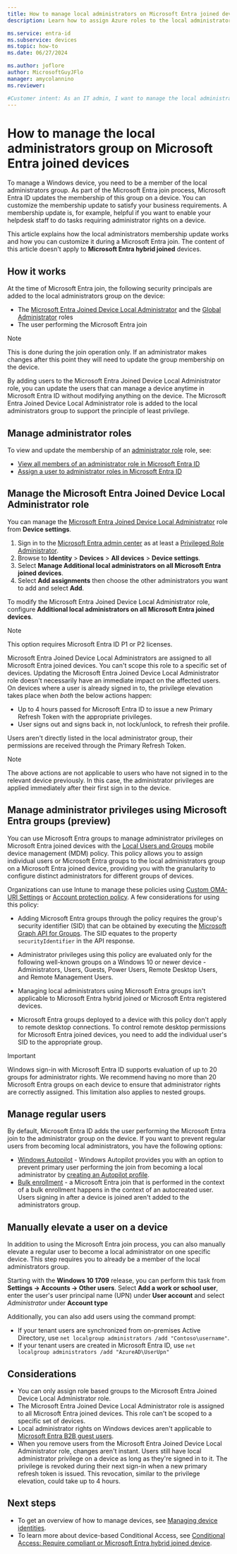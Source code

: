 ```yaml
---
title: How to manage local administrators on Microsoft Entra joined devices
description: Learn how to assign Azure roles to the local administrators group of a Windows device.

ms.service: entra-id
ms.subservice: devices
ms.topic: how-to
ms.date: 06/27/2024

ms.author: joflore
author: MicrosoftGuyJFlo
manager: amycolannino
ms.reviewer:

#Customer intent: As an IT admin, I want to manage the local administrators group assignment during a Microsoft Entra join, so that I can control who can manage Microsoft Entra joined devices
---
```

# How to manage the local administrators group on Microsoft Entra joined devices

To manage a Windows device, you need to be a member of the local administrators group. As part of the Microsoft Entra join process, Microsoft Entra ID updates the membership of this group on a device. You can customize the membership update to satisfy your business requirements. A membership update is, for example, helpful if you want to enable your helpdesk staff to do tasks requiring administrator rights on a device.

This article explains how the local administrators membership update works and how you can customize it during a Microsoft Entra join. The content of this article doesn't apply to **Microsoft Entra hybrid joined** devices.

## How it works

At the time of Microsoft Entra join, the following security principals are added to the local administrators group on the device:

- The [Microsoft Entra Joined Device Local Administrator](../role-based-access-control/permissions-reference.md#microsoft-entra-joined-device-local-administrator) and the [Global Administrator](../role-based-access-control/permissions-reference.md#global-administrator) roles
- The user performing the Microsoft Entra join

> [!NOTE]
> This is done during the join operation only. If an administrator makes changes after this point they will need to update the group membership on the device.

By adding users to the Microsoft Entra Joined Device Local Administrator role, you can update the users that can manage a device anytime in Microsoft Entra ID without modifying anything on the device. The Microsoft Entra Joined Device Local Administrator role is added to the local administrators group to support the principle of least privilege.

## Manage administrator roles

To view and update the membership of an [administrator role](../role-based-access-control/permissions-reference.md) role, see:

- [View all members of an administrator role in Microsoft Entra ID](../role-based-access-control/view-assignments.md)
- [Assign a user to administrator roles in Microsoft Entra ID](../role-based-access-control/manage-roles-portal.md)

## Manage the Microsoft Entra Joined Device Local Administrator role

You can manage the [Microsoft Entra Joined Device Local Administrator](~/identity/role-based-access-control/permissions-reference.md#microsoft-entra-joined-device-local-administrator) role from **Device settings**.

1. Sign in to the [Microsoft Entra admin center](https://entra.microsoft.com) as at least a [Privileged Role Administrator](~/identity/role-based-access-control/permissions-reference.md#privileged-role-administrator).
1. Browse to **Identity** > **Devices** > **All devices** > **Device settings**.
1. Select **Manage Additional local administrators on all Microsoft Entra joined devices**.
1. Select **Add assignments** then choose the other administrators you want to add and select **Add**.

To modify the Microsoft Entra Joined Device Local Administrator role, configure **Additional local administrators on all Microsoft Entra joined devices**.

> [!NOTE]
> This option requires Microsoft Entra ID P1 or P2 licenses.

Microsoft Entra Joined Device Local Administrators are assigned to all Microsoft Entra joined devices. You can't scope this role to a specific set of devices. Updating the Microsoft Entra Joined Device Local Administrator role doesn't necessarily have an immediate impact on the affected users. On devices where a user is already signed in to, the privilege elevation takes place when *both* the below actions happen:

- Up to 4 hours passed for Microsoft Entra ID to issue a new Primary Refresh Token with the appropriate privileges.
- User signs out and signs back in, not lock/unlock, to refresh their profile.

Users aren't directly listed in the local administrator group, their permissions are received through the Primary Refresh Token.

> [!NOTE]
> The above actions are not applicable to users who have not signed in to the relevant device previously. In this case, the administrator privileges are applied immediately after their first sign in to the device.

<a name='manage-administrator-privileges-using-azure-ad-groups-preview'></a>

## Manage administrator privileges using Microsoft Entra groups (preview)

You can use Microsoft Entra groups to manage administrator privileges on Microsoft Entra joined devices with the [Local Users and Groups](/windows/client-management/mdm/policy-csp-localusersandgroups) mobile device management (MDM) policy. This policy allows you to assign individual users or Microsoft Entra groups to the local administrators group on a Microsoft Entra joined device, providing you with the granularity to configure distinct administrators for different groups of devices.

Organizations can use Intune to manage these policies using [Custom OMA-URI Settings](/mem/intune/configuration/custom-settings-windows-10) or [Account protection policy](/mem/intune/protect/endpoint-security-account-protection-policy). A few considerations for using this policy:

- Adding Microsoft Entra groups through the policy requires the group's security identifier (SID) that can be obtained by executing the [Microsoft Graph API for Groups](/graph/api/resources/group). The SID equates to the property `securityIdentifier` in the API response.

- Administrator privileges using this policy are evaluated only for the following well-known groups on a Windows 10 or newer device - Administrators, Users, Guests, Power Users, Remote Desktop Users, and Remote Management Users.

- Managing local administrators using Microsoft Entra groups isn't applicable to Microsoft Entra hybrid joined or Microsoft Entra registered devices.

- Microsoft Entra groups deployed to a device with this policy don't apply to remote desktop connections. To control remote desktop permissions for Microsoft Entra joined devices, you need to add the individual user's SID to the appropriate group.

> [!IMPORTANT]
> Windows sign-in with Microsoft Entra ID supports evaluation of up to 20 groups for administrator rights. We recommend having no more than 20 Microsoft Entra groups on each device to ensure that administrator rights are correctly assigned. This limitation also applies to nested groups.

## Manage regular users

By default, Microsoft Entra ID adds the user performing the Microsoft Entra join to the administrator group on the device. If you want to prevent regular users from becoming local administrators, you have the following options:

- [Windows Autopilot](/autopilot/windows-autopilot) - Windows Autopilot provides you with an option to prevent primary user performing the join from becoming a local administrator by [creating an Autopilot profile](/autopilot/enrollment-autopilot#create-an-autopilot-deployment-profile).
- [Bulk enrollment](/mem/intune/enrollment/windows-bulk-enroll) - a Microsoft Entra join that is performed in the context of a bulk enrollment happens in the context of an autocreated user. Users signing in after a device is joined aren't added to the administrators group.

## Manually elevate a user on a device

In addition to using the Microsoft Entra join process, you can also manually elevate a regular user to become a local administrator on one specific device. This step requires you to already be a member of the local administrators group.

Starting with the **Windows 10 1709** release, you can perform this task from **Settings -> Accounts -> Other users**. Select **Add a work or school user**, enter the user's user principal name (UPN) under **User account** and select *Administrator* under **Account type**

Additionally, you can also add users using the command prompt:

- If your tenant users are synchronized from on-premises Active Directory, use `net localgroup administrators /add "Contoso\username"`.
- If your tenant users are created in Microsoft Entra ID, use `net localgroup administrators /add "AzureAD\UserUpn"`

## Considerations

- You can only assign role based groups to the Microsoft Entra Joined Device Local Administrator role.
- The Microsoft Entra Joined Device Local Administrator role is assigned to all Microsoft Entra joined devices. This role can't be scoped to a specific set of devices.
- Local administrator rights on Windows devices aren't applicable to [Microsoft Entra B2B guest users](~/external-id/what-is-b2b.md).
- When you remove users from the Microsoft Entra Joined Device Local Administrator role, changes aren't instant. Users still have local administrator privilege on a device as long as they're signed in to it. The privilege is revoked during their next sign-in when a new primary refresh token is issued. This revocation, similar to the privilege elevation, could take up to 4 hours.

## Next steps

- To get an overview of how to manage devices, see [Managing device identities](manage-device-identities.md).
- To learn more about device-based Conditional Access, see [Conditional Access: Require compliant or Microsoft Entra hybrid joined device](~/identity/conditional-access/policy-alt-all-users-compliant-hybrid-or-mfa.md).
